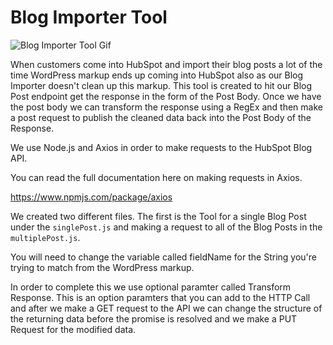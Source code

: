 <h1>Blog Importer Tool</h1>

![Blog Importer Tool Gif](https://cdn2.hubspot.net/hubfs/2676636/Tooltip/source.gif)


When customers come into HubSpot and import their blog posts a lot of the time WordPress markup ends up coming into HubSpot also as our Blog Importer doesn't clean up this markup. This tool is created to hit our Blog Post endpoint get the response in the form of the Post Body. Once we have the post body we can transform the response using a RegEx and then make a post request to publish the cleaned data back into the Post Body of the Response. 

We use Node.js and Axios in order to make requests to the HubSpot Blog API. 

You can read the full documentation here on making requests in Axios. 

https://www.npmjs.com/package/axios

We created two different files. The first is the Tool for a single Blog Post under the `singlePost.js` and making a request to all of the Blog Posts in the `multiplePost.js`. 

You will need to change the variable called fieldName for the String you're trying to match from the WordPress markup. 

In order to complete this we use optional paramter called Transform Response. This is an option paramters that you can add to the HTTP Call and after we make a GET request to the API we can change the structure of the returning data before the promise is resolved and we make a PUT Request for the modified data. 
